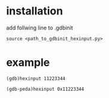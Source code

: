 # installation  
add follwing line to .gdbinit  
```
source <path_to_gdbinit_hexinput.py>
```
# example  
```
(gdb)hexinput 11223344
```

```
(gdb-peda)hexinput 0x11223344
```
